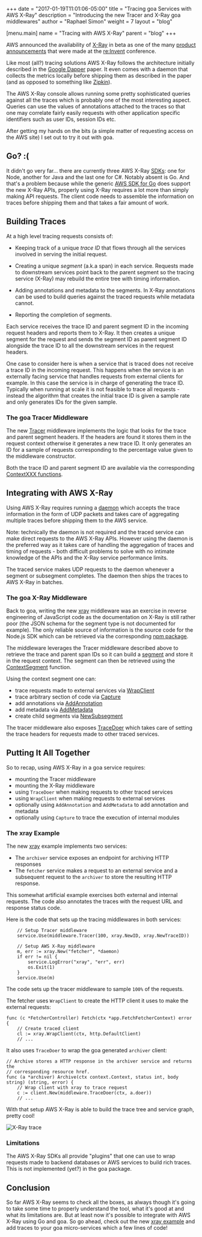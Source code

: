 +++ date = "2017-01-19T11:01:06-05:00" title = "Tracing goa Services with AWS X-Ray" description = "Introducing the new Tracer and X-Ray goa middlewares" author = "Raphael Simon" weight = 7 layout = "blog"

[menu.main] name = "Tracing with AWS X-Ray" parent = "blog" +++

AWS announced the availability of [X-Ray](https://aws.amazon.com/xray/) in beta as one of the many [product announcements](https://aws.amazon.com/new/reinvent/) that were made at the [re:Invent](https://reinvent.awsevents.com/) conference.

Like most (all?) tracing solutions AWS X-Ray follows the architecture initially described in the [Google Dapper](https://research.google.com/pubs/pub36356.html) paper. It even comes with a daemon that collects the metrics locally before shipping them as described in the paper (and as opposed to something like [Zipkin](https://zipkin.io)).

The AWS X-Ray console allows running some pretty sophisticated queries against all the traces which is probably one of the most interesting aspect. Queries can use the values of annotations attached to the traces so that one may correlate fairly easily requests with other application specific identifiers such as user IDs, session IDs etc.

After getting my hands on the bits (a simple matter of requesting access on the AWS site) I set out to try it out with goa.

## Go? :(

It didn't go very far... there are currently three AWS X-Ray [SDKs](https://aws.amazon.com/documentation/xray/): one for Node, another for Java and the last one for C#. Notably absent is Go. And that's a problem because while the generic [AWS SDK for Go](https://aws.amazon.com/sdk-for-go/) does support the new X-Ray APIs, properly using X-Ray requires a lot more than simply making API requests. The client code needs to assemble the information on traces before shipping them and that takes a fair amount of work.

## Building Traces

At a high level tracing requests consists of:

* Keeping track of a unique *trace ID* that flows through all the services involved in serving the initial request.

* Creating a unique *segment* (a.k.a span) in each service. Requests made to downstream services point back to the parent segment so the tracing service (X-Ray) may rebuild the entire tree with timing information.

* Adding annotations and metadata to the segments. In X-Ray annotations can be used to build queries against the traced requests while metadata cannot.

* Reporting the completion of segments.

Each service receives the trace ID and parent segment ID in the incoming request headers and reports them to X-Ray. It then creates a unique segment for the request and sends the segment ID as parent segment ID alongside the trace ID to all the downstream services in the request headers.

One case to consider here is when a service that is traced does not receive a trace ID in the incoming request. This happens when the service is an externally facing service that handles requests from external clients for example. In this case the service is in charge of generating the trace ID. Typically when running at scale it is not feasible to trace all requests - instead the algorithm that creates the initial trace ID is given a sample rate and only generates IDs for the given sample.

### The goa Tracer Middleware

The new [Tracer](https://goa.design/v1/reference/goa/middleware/#func-tracer-a-name-middleware-tracer-a) middleware implements the logic that looks for the trace and parent segment headers. If the headers are found it stores them in the request context otherwise it generates a new trace ID. It only generates an ID for a sample of requests corresponding to the percentage value given to the middleware constructor.

Both the trace ID and parent segment ID are available via the corresponding [ContextXXX functions](https://goa.design/v1/reference/goa/middleware/#func-contexttraceid-a-name-middleware-contexttraceid-a).

## Integrating with AWS X-Ray

Using AWS X-Ray requires running a [daemon](http://docs.aws.amazon.com/xray/latest/devguide/xray-daemon.html) which accepts the trace information in the form of UDP packets and takes care of aggregating multiple traces before shipping them to the AWS service.

Note: technically the daemon is not required and the traced service can make direct requests to the AWS X-Ray APIs. However using the daemon is the preferred way as it takes care of handling the aggregation of traces and timing of requests - both difficult problems to solve with no intimate knowledge of the APIs and the X-Ray service performance limits.

The traced service makes UDP requests to the daemon whenever a segment or subsegment completes. The daemon then ships the traces to AWS X-Ray in batches.

### The goa X-Ray Middleware

Back to goa, writing the new [xray](https://goa.design/v1/reference/goa/middleware/xray/) middleware was an exercise in reverse engineering of JavaScript code as the documentation on X-Ray is still rather poor (the JSON schema for the segment type is not documented for example). The only reliable source of information is the source code for the Node.js SDK which can be retrieved via the corresponding [npm package](https://www.npmjs.com/package/aws-xray-sdk).

The middleware leverages the Tracer middleware described above to retrieve the trace and parent span IDs so it can build a [segment](https://goa.design/v1/reference/goa/middleware/xray/#type-segment-a-name-xray-segment-a) and store it in the request context. The segment can then be retrieved using the [ContextSegment](https://goa.design/v1/reference/goa/middleware/xray/#func-contextsegment-a-name-xray-segment-contextsegment-a) function.

Using the context segment one can:

* trace requests made to external services via [WrapClient](https://goa.design/v1/reference/goa/middleware/xray/#func-wrapclient-a-name-xray-doer-wrapclient-a)
* trace arbitrary section of code via [Capture](https://goa.design/v1/reference/goa/middleware/xray/#func-segment-capture-a-name-xray-segment-capture-a)
* add annotations via [AddAnnotation](https://goa.design/v1/reference/goa/middleware/xray/#func-segment-addannotation-a-name-xray-segment-addannotation-a)
* add metadata via [AddMetadata](https://goa.design/v1/reference/goa/middleware/xray/#func-segment-addmetadata-a-name-xray-segment-addmetadata-a)
* create child segments via [NewSubsegment](https://goa.design/v1/reference/goa/middleware/xray/#func-segment-newsubsegment-a-name-xray-segment-newsubsegment-a)

The tracer middleware also exposes [TraceDoer](https://goa.design/v1/reference/goa/middleware/#func-tracedoer-a-name-middleware-tracedoer-a) which takes care of setting the trace headers for requests made to other traced services.

## Putting It All Together

So to recap, using AWS X-Ray in a goa service requires:

* mounting the Tracer middleware
* mounting the X-Ray middleware
* using `TraceDoer` when making requests to other traced services
* using `WrapClient` when making requests to external services
* optionally using `AddAnnotation` and `AddMetadata` to add annotation and metadata
* optionally using `Capture` to trace the execution of internal modules

### The xray Example

The new [xray](https://github.com/goadesign/examples/tree/master/xray) example implements two services:

* The `archiver` service exposes an endpoint for archiving HTTP responses
* The `fetcher` service makes a request to an external service and a subsequent request to the `archiver` to store the resulting HTTP response.

This somewhat artificial example exercises both external and internal requests. The code also annotates the traces with the request URL and response status code.

Here is the code that sets up the tracing middlewares in both services:

        // Setup Tracer middleware
        service.Use(middleware.Tracer(100, xray.NewID, xray.NewTraceID))
    
        // Setup AWS X-Ray middleware
        m, err := xray.New("fetcher", *daemon)
        if err != nil {
            service.LogError("xray", "err", err)
            os.Exit(1)
        }
        service.Use(m)
    

The code sets up the tracer middleware to sample `100%` of the requests.

The fetcher uses `WrapClient` to create the HTTP client it uses to make the external requests:

    func (c *FetcherController) Fetch(ctx *app.FetchFetcherContext) error {
        // Create traced client
        cl := xray.WrapClient(ctx, http.DefaultClient)
        // ...
    

It also uses `TraceDoer` to wrap the goa generated `archiver` client:

    // Archive stores a HTTP response in the archiver service and returns the
    // corresponding resource href.
    func (a *archiver) Archive(ctx context.Context, status int, body string) (string, error) {
        // Wrap client with xray to trace request
        c := client.New(middleware.TraceDoer(ctx, a.doer))
        // ...
    

With that setup AWS X-Ray is able to build the trace tree and service graph, pretty cool!

![X-Ray trace](https://raw.githubusercontent.com/goadesign/examples/master/xray/trace.png "AWS X-Ray trace")

### Limitations

The AWS X-Ray SDKs all provide "plugins" that one can use to wrap requests made to backend databases or AWS services to build rich traces. This is not implemented (yet?) in the goa package.

## Conclusion

So far AWS X-Ray seems to check all the boxes, as always though it's going to take some time to properly understand the tool, what it's good at and what its limitations are. But at least now it's possible to integrate with AWS X-Ray using Go and goa. So go ahead, check out the new [xray example](https://github.com/goadesign/examples/tree/master/xray) and add traces to your goa micro-services which a few lines of code!